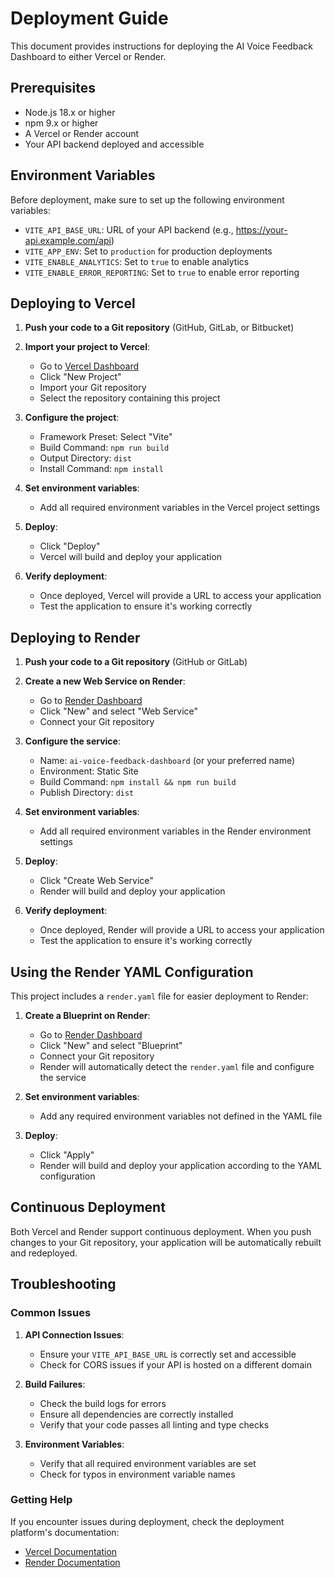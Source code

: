 # Deployment Guide

This document provides instructions for deploying the AI Voice Feedback Dashboard to either Vercel or Render.

## Prerequisites

- Node.js 18.x or higher
- npm 9.x or higher
- A Vercel or Render account
- Your API backend deployed and accessible

## Environment Variables

Before deployment, make sure to set up the following environment variables:

- `VITE_API_BASE_URL`: URL of your API backend (e.g., https://your-api.example.com/api)
- `VITE_APP_ENV`: Set to `production` for production deployments
- `VITE_ENABLE_ANALYTICS`: Set to `true` to enable analytics
- `VITE_ENABLE_ERROR_REPORTING`: Set to `true` to enable error reporting

## Deploying to Vercel

1. **Push your code to a Git repository** (GitHub, GitLab, or Bitbucket)

2. **Import your project to Vercel**:
   - Go to [Vercel Dashboard](https://vercel.com/dashboard)
   - Click "New Project"
   - Import your Git repository
   - Select the repository containing this project

3. **Configure the project**:
   - Framework Preset: Select "Vite"
   - Build Command: `npm run build`
   - Output Directory: `dist`
   - Install Command: `npm install`

4. **Set environment variables**:
   - Add all required environment variables in the Vercel project settings

5. **Deploy**:
   - Click "Deploy"
   - Vercel will build and deploy your application

6. **Verify deployment**:
   - Once deployed, Vercel will provide a URL to access your application
   - Test the application to ensure it's working correctly

## Deploying to Render

1. **Push your code to a Git repository** (GitHub or GitLab)

2. **Create a new Web Service on Render**:
   - Go to [Render Dashboard](https://dashboard.render.com/)
   - Click "New" and select "Web Service"
   - Connect your Git repository

3. **Configure the service**:
   - Name: `ai-voice-feedback-dashboard` (or your preferred name)
   - Environment: Static Site
   - Build Command: `npm install && npm run build`
   - Publish Directory: `dist`

4. **Set environment variables**:
   - Add all required environment variables in the Render environment settings

5. **Deploy**:
   - Click "Create Web Service"
   - Render will build and deploy your application

6. **Verify deployment**:
   - Once deployed, Render will provide a URL to access your application
   - Test the application to ensure it's working correctly

## Using the Render YAML Configuration

This project includes a `render.yaml` file for easier deployment to Render:

1. **Create a Blueprint on Render**:
   - Go to [Render Dashboard](https://dashboard.render.com/)
   - Click "New" and select "Blueprint"
   - Connect your Git repository
   - Render will automatically detect the `render.yaml` file and configure the service

2. **Set environment variables**:
   - Add any required environment variables not defined in the YAML file

3. **Deploy**:
   - Click "Apply"
   - Render will build and deploy your application according to the YAML configuration

## Continuous Deployment

Both Vercel and Render support continuous deployment. When you push changes to your Git repository, your application will be automatically rebuilt and redeployed.

## Troubleshooting

### Common Issues

1. **API Connection Issues**:
   - Ensure your `VITE_API_BASE_URL` is correctly set and accessible
   - Check for CORS issues if your API is hosted on a different domain

2. **Build Failures**:
   - Check the build logs for errors
   - Ensure all dependencies are correctly installed
   - Verify that your code passes all linting and type checks

3. **Environment Variables**:
   - Verify that all required environment variables are set
   - Check for typos in environment variable names

### Getting Help

If you encounter issues during deployment, check the deployment platform's documentation:

- [Vercel Documentation](https://vercel.com/docs)
- [Render Documentation](https://render.com/docs)